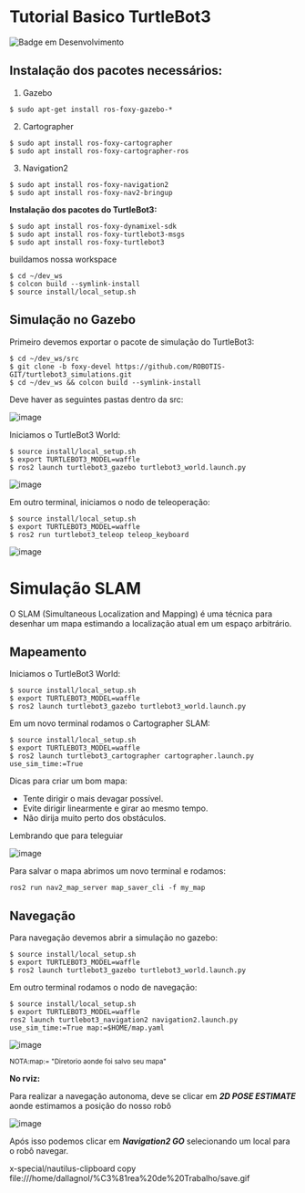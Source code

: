 # Tutorial Basico TurtleBot3
![Badge em Desenvolvimento](http://img.shields.io/static/v1?label=STATUS&message=EM%20DESENVOLVIMENTO&color=GREEN&style=for-the-badge)

## Instalação dos pacotes necessários:
  1. Gazebo
```
$ sudo apt-get install ros-foxy-gazebo-*
```
  2. Cartographer
```
$ sudo apt install ros-foxy-cartographer
$ sudo apt install ros-foxy-cartographer-ros
```
  3. Navigation2
```
$ sudo apt install ros-foxy-navigation2
$ sudo apt install ros-foxy-nav2-bringup
```
    
**Instalação dos pacotes do TurtleBot3:**

```
$ sudo apt install ros-foxy-dynamixel-sdk
$ sudo apt install ros-foxy-turtlebot3-msgs
$ sudo apt install ros-foxy-turtlebot3
```
buildamos nossa workspace

```
$ cd ~/dev_ws
$ colcon build --symlink-install
$ source install/local_setup.sh
```

## Simulação no Gazebo

Primeiro devemos exportar o pacote de simulação do TurtleBot3:
```
$ cd ~/dev_ws/src
$ git clone -b foxy-devel https://github.com/ROBOTIS-GIT/turtlebot3_simulations.git
$ cd ~/dev_ws && colcon build --symlink-install
```
Deve haver as seguintes pastas dentro da src:

![image](https://user-images.githubusercontent.com/112727443/235183551-3fbb8788-05f6-4093-8a34-e4fdafcf01e2.png)


Iniciamos o TurtleBot3 World:
```
$ source install/local_setup.sh
$ export TURTLEBOT3_MODEL=waffle
$ ros2 launch turtlebot3_gazebo turtlebot3_world.launch.py
```
![image](https://user-images.githubusercontent.com/112727443/235184446-1260b552-5931-402b-b8af-4817207233e9.png)

Em outro terminal, iniciamos o nodo de teleoperação:
```
$ source install/local_setup.sh
$ export TURTLEBOT3_MODEL=waffle
$ ros2 run turtlebot3_teleop teleop_keyboard
```
![image](https://user-images.githubusercontent.com/112727443/235184988-517ccd64-b0e9-4379-aa40-9e1a3fdabee4.png)

# Simulação SLAM 

O SLAM (Simultaneous Localization and Mapping) é uma técnica para desenhar um mapa estimando a localização atual em um espaço arbitrário.

## Mapeamento

Iniciamos o TurtleBot3 World:
```
$ source install/local_setup.sh
$ export TURTLEBOT3_MODEL=waffle
$ ros2 launch turtlebot3_gazebo turtlebot3_world.launch.py
```

Em um novo terminal rodamos o Cartographer SLAM:
```
$ source install/local_setup.sh
$ export TURTLEBOT3_MODEL=waffle
$ ros2 launch turtlebot3_cartographer cartographer.launch.py use_sim_time:=True
```
Dicas para criar um bom mapa:
  + Tente dirigir o mais devagar possível.
  + Evite dirigir linearmente e girar ao mesmo tempo.
  + Não dirija muito perto dos obstáculos.

Lembrando que para teleguiar 

![image](https://user-images.githubusercontent.com/112727443/235186381-78adb2b3-a094-415a-8698-87dd8290886a.png)

Para salvar o mapa abrimos um novo terminal e rodamos:
```
ros2 run nav2_map_server map_saver_cli -f my_map
```

## Navegação

Para navegação devemos abrir a simulação no gazebo:
```
$ source install/local_setup.sh
$ export TURTLEBOT3_MODEL=waffle
$ ros2 launch turtlebot3_gazebo turtlebot3_world.launch.py
```
Em outro terminal rodamos o nodo de navegação:
```
$ source install/local_setup.sh
$ export TURTLEBOT3_MODEL=waffle
ros2 launch turtlebot3_navigation2 navigation2.launch.py use_sim_time:=True map:=$HOME/map.yaml
```
![image](https://user-images.githubusercontent.com/112727443/235209913-d182c8b6-3088-466a-b739-0e8edb280e34.png)

<sub>NOTA:map:= "Diretorio aonde foi salvo seu mapa" </sub>

**No rviz:**

Para realizar a navegação autonoma, deve se clicar em ***2D POSE ESTIMATE*** aonde estimamos a posição do nosso robô

![image](https://user-images.githubusercontent.com/112727443/235210196-1358bfb8-7e39-423a-a717-9986848cf1a2.png)

Após isso podemos clicar em ***Navigation2 GO*** selecionando um local para o robô navegar.

x-special/nautilus-clipboard
copy
file:///home/dallagnol/%C3%81rea%20de%20Trabalho/save.gif


